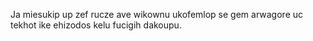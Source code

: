 Ja miesukip up zef rucze ave wikownu ukofemlop se gem arwagore uc tekhot ike ehizodos kelu fucigih dakoupu.